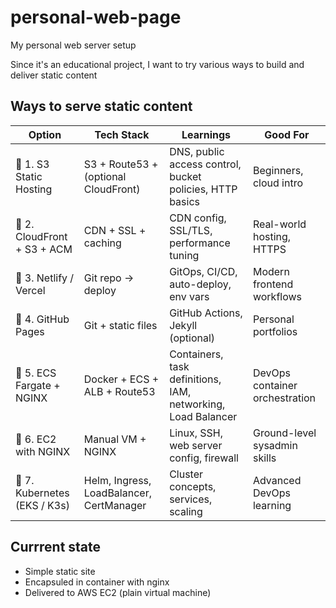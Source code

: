 # personal-web-page

My personal web server setup

Since it's an educational project, I want to try various ways to build and deliver static content

## Ways to serve static content

|Option|Tech Stack|Learnings|Good For|
|------|----------|---------|--------|
|🔹 1. S3 Static Hosting|S3 + Route53 + (optional CloudFront)|DNS, public access control, bucket policies, HTTP basics|Beginners, cloud intro|
|🔹 2. CloudFront + S3 + ACM|CDN + SSL + caching|CDN config, SSL/TLS, performance tuning|Real-world hosting, HTTPS|
|🔹 3. Netlify / Vercel|Git repo → deploy|GitOps, CI/CD, auto-deploy, env vars|Modern frontend workflows|
|🔹 4. GitHub Pages|Git + static files|GitHub Actions, Jekyll (optional)|Personal portfolios|
|🔹 5. ECS Fargate + NGINX|Docker + ECS + ALB + Route53|Containers, task definitions, IAM, networking, Load Balancer|DevOps container orchestration|
|🔹 6. EC2 with NGINX|Manual VM + NGINX|Linux, SSH, web server config, firewall|Ground-level sysadmin skills|
|🔹 7. Kubernetes (EKS / K3s)|Helm, Ingress, LoadBalancer, CertManager|Cluster concepts, services, scaling|Advanced DevOps learning|

## Currrent state

- Simple static site
- Encapsuled in container with nginx
- Delivered to AWS EC2 (plain virtual machine)
